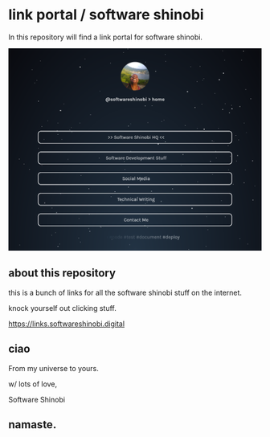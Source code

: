 # link portal / software shinobi

In this repository will find a link portal for software shinobi.

![Software Shinobi Links](/docs/.cover-image.png)

## about this repository

this is a bunch of links for all the software shinobi stuff on the internet.

knock yourself out clicking stuff.

https://links.softwareshinobi.digital

## ciao

From my universe to yours.

w/ lots of love,

Software Shinobi

## namaste.
